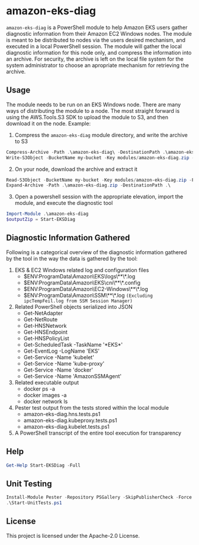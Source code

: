 # amazon-eks-diag

`amazon-eks-diag` is a PowerShell module to help Amazon EKS users gather diagnostic information from their Amazon EC2 Windows nodes. The module is meant to be distributed to nodes via the users desired mechanism, and executed in a local PowerShell session. The module will gather the local diagnostic information for this node only, and compress the information into an archive. For security, the archive is left on the local file system for the system administrator to choose an apropriate mechanism for retrieving the archive.

## Usage
The module needs to be run on an EKS Windows node. There are many ways of distributing the module to a node. The most straight forward is using the AWS.Tools.S3 SDK to upload the module to S3, and then download it on the node. Example:
1. Compress the `amazon-eks-diag` module directory, and write the archive to S3
```powershell
Compress-Archive -Path .\amazon-eks-diag\ -DestinationPath .\amazon-eks-diag.zip
Write-S3Object -BucketName my-bucket -Key modules/amazon-eks-diag.zip -File .\amazon-eks-diag.zip
```
2. On your node, download the archive and extract it
```powershell
Read-S3Object -BucketName my-bucket -Key modules/amazon-eks-diag.zip -File .\amazon-eks-diag.zip
Expand-Archive -Path .\amazon-eks-diag.zip -DestinationPath .\
```
3. Open a powershell session with the appropriate elevation, import the module, and execute the diagnostic tool
```powershell
Import-Module .\amazon-eks-diag
$outputZip = Start-EKSDiag
```
## Diagnostic Information Gathered
Following is a categorical overview of the diagnostic information gathered by the tool in the way the data is gathered by the tool:
1. EKS & EC2 Windows related log and configuration files
    * $ENV:ProgramData\Amazon\EKS\logs\\**\\*.log
    * $ENV:ProgramData\Amazon\EKS\cni\\**\\*.config
    * $ENV:ProgramData\Amazon\EC2-Windows\\**\\*.log
    * $ENV:ProgramData\Amazon\SSM\\**\\*.log `(Excluding ipcTempFeil.log from SSM Session Manager)`
2. Related PowerShell objects serialized into JSON
    * Get-NetAdapter
    * Get-NetRoute
    * Get-HNSNetwork
    * Get-HNSEndpoint
    * Get-HNSPolicyList
    * Get-ScheduledTask -TaskName '\*EKS\*'
    * Get-EventLog -LogName 'EKS'
    * Get-Service -Name 'kubelet'
    * Get-Service -Name 'kube-proxy'
    * Get-Service -Name 'docker'
    * Get-Service -Name 'AmazonSSMAgent'
3. Related executable output
    * docker ps -a
    * docker images -a
    * docker network ls
4. Pester test output from the tests stored within the local module
    * amazon-eks-diag.hns.tests.ps1
    * amazon-eks-diag.kubeproxy.tests.ps1
    * amazon-eks-diag.kubelet.tests.ps1
5. A PowerShell transcript of the entire tool execution for transparency

## Help

```powershell
Get-Help Start-EKSDiag -Full
```

## Unit Testing

```powershell
Install-Module Pester -Repository PSGallery -SkipPublisherCheck -Force
.\Start-UnitTests.ps1
```

## License

This project is licensed under the Apache-2.0 License.
